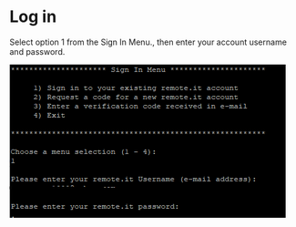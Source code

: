 # Log in

Select option 1 from the Sign In Menu., then enter your account username and password.

![](../../.gitbook/assets/image%20%2861%29.png)

